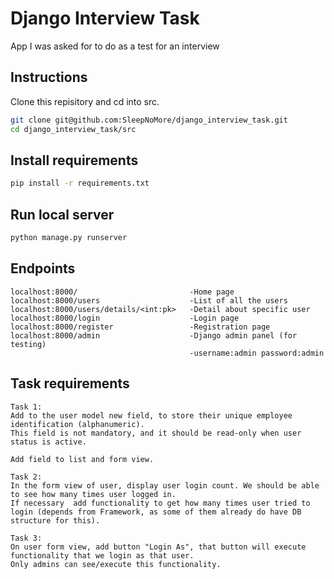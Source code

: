 # Django Interview Task

App I was asked for to do as a test for an interview

## Instructions

Clone this repisitory and cd into src.

```bash
git clone git@github.com:SleepNoMore/django_interview_task.git
cd django_interview_task/src
```

## Install requirements

```bash
pip install -r requirements.txt
```

## Run local server

```py
python manage.py runserver
```

## Endpoints

```url
localhost:8000/                         -Home page
localhost:8000/users                    -List of all the users
localhost:8000/users/details/<int:pk>   -Detail about specific user
localhost:8000/login                    -Login page
localhost:8000/register                 -Registration page
localhost:8000/admin                    -Django admin panel (for testing)
                                        -username:admin password:admin
```

## Task requirements

```text
Task 1:
Add to the user model new field, to store their unique employee identification (alphanumeric).
This field is not mandatory, and it should be read-only when user status is active.

Add field to list and form view.

Task 2:
In the form view of user, display user login count. We should be able to see how many times user logged in.
If necessary  add functionality to get how many times user tried to login (depends from Framework, as some of them already do have DB structure for this).

Task 3:
On user form view, add button "Login As", that button will execute functionality that we login as that user.
Only admins can see/execute this functionality.

```

